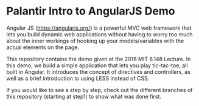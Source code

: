 Palantir Intro to AngularJS Demo
================================

Angular JS (https://angularjs.org/) is a powerful MVC web framework that lets you build dynamic web applications without having to worry too much about the inner workings of hooking up your models/variables with the actual elements on the page.

This repository contains the demo given at the 2016 MIT 6.148 Lecture. In this demo, we build a simple application that lets you play tic-tac-toe, all built in Angular. It introduces the concept of directives and controllers, as well as a brief introduction to using LESS instead of CSS.

If you would like to see a step by step, check out the different branches of this repository (starting at step1) to show what was done first.